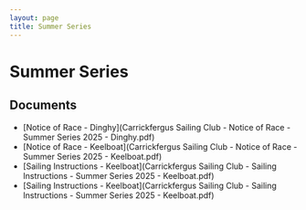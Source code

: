 ```yaml
---
layout: page
title: Summer Series
---
```


# Summer Series

## Documents

* [Notice of Race - Dinghy](Carrickfergus Sailing Club - Notice of Race - Summer Series 2025 - Dinghy.pdf)
* [Notice of Race - Keelboat](Carrickfergus Sailing Club - Notice of Race - Summer Series 2025 - Keelboat.pdf)
* [Sailing Instructions - Keelboat](Carrickfergus Sailing Club - Sailing Instructions - Summer Series 2025 - Keelboat.pdf)
* [Sailing Instructions - Keelboat](Carrickfergus Sailing Club - Sailing Instructions - Summer Series 2025 - Keelboat.pdf)
